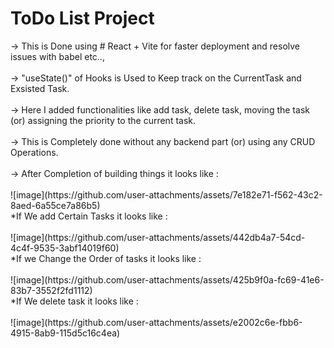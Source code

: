 <h1>ToDo List Project</h1>
-> This is Done using # React + Vite for faster deployment and resolve issues with babel etc.., <br/>
<br/>
-> "useState()" of Hooks is Used to Keep track on the CurrentTask and Exsisted Task.<br/>
<br/>
-> Here I added functionalities like add task, delete task, moving the task (or) assigning the priority to the current task. <br/>
<br/>
-> This is Completely done without any backend part (or) using any CRUD Operations.<br/>
<br/>
-> After Completion of building things it looks like :<br/>
<br/>
![image](https://github.com/user-attachments/assets/7e182e71-f562-43c2-8aed-6a55ce7a86b5)
<br/>
*If We add Certain Tasks it looks like :<br/>
<br/>
![image](https://github.com/user-attachments/assets/442db4a7-54cd-4c4f-9535-3abf14019f60)
<br/>
*If we Change the Order of tasks it looks like :<br/>
<br/>
![image](https://github.com/user-attachments/assets/425b9f0a-fc69-41e6-83b7-3552f2fd1112)
<br/>
*If We delete task it looks like :<br/>
<br/>
![image](https://github.com/user-attachments/assets/e2002c6e-fbb6-4915-8ab9-115d5c16c4ea)
<br/>

